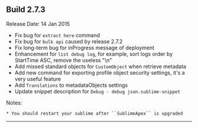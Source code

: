 Build 2.7.3
-----------
Release Date: 14 Jan 2015
    
* Fix bug for ``extract here`` command
* Fix bug for ``bulk api`` caused by release 2.7.2
* Fix long-term bug for inProgress message of deployment
* Enhancement for ``list debug log``, for example, sort logs order by StartTime ASC, remove the useless "\n"
* Add missed standard objects for ``CustomObject`` when retrieve metadata
* Add new command for exporting profile object security settings, it's a very useful feature
* Add ``Translations`` to metadataObjects settings
* Update snippet description for ``Debug - debug json.sublime-snippet``

Notes:

    * You should restart your sublime after ``SublimeApex`` is upgraded
-----------